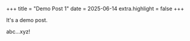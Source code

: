 +++
title = "Demo Post 1"
date = 2025-06-14
extra.highlight = false
+++

It's a demo post.

<!-- more -->

abc...xyz!